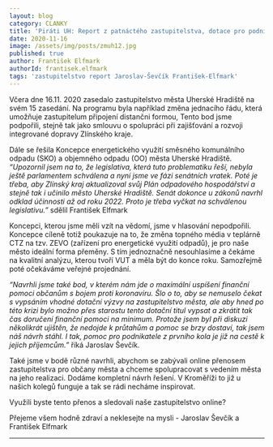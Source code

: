 ```yaml
---
layout: blog
category: CLANKY
title: 'Piráti UH: Report z patnáctého zastupitelstva, dotace pro podnikatele, energetická koncepce, online přenos'
date: 2020-11-16
image: /assets/img/posts/zmuh12.jpg
published: true
author: František Elfmark
authorId: frantisek.elfmark
tags: 'zastupitelstvo report Jaroslav-Ševčík František-Elfmark'
---
```


Včera dne 16.11. 2020 zasedalo zastupitelstvo města Uherské Hradiště na svém 15 zasedání. Na programu byla například změna jednacího řádu, která umožňuje zastupitelum připojení distančni formou, Tento bod jsme podpořili, stejně tak jako smlouvu o spolupráci při zajišťování a rozvoji integrované dopravy Zlínského kraje.

Dále se řešila Koncepce energetického využití směsného komunálního odpadu (SKO) a objemného odpadu (OO) města Uherské Hradiště. *“Upozornil jsem na to, že legislativa, která tuto problematiku řeší, nebyla ještě parlamentem schválena a nyní jsme ve fázi senátních vratek. Poté je třeba, aby Zlínský kraj aktualizoval svůj Plán odpadového hospodářství a stejně tak i učinilo město Uherské Hradiště. Senát dokonce u zákonů navrhl odklad účinnosti až od roku 2022. Proto je třeba vyčkat na schválenou legislativu.”* sdělil František Elfmark

Koncepci, kterou jsme měli vzít na vědomí, jsme v hlasování nepodpořili. Koncepce cíleně totiž poukazuje na to, že změna topného média v teplárně CTZ na tzv. ZEVO (zařízení pro energetické využití odpadů), je pro naše město ideální forma přeměny. S tím jednoznačně nesouhlasíme a čekáme na kvalitní analýzu, kterou tvoří VUT a měla být do konce roku. Samozřejmě poté očekáváme veřejné projednání.

*“Navrhli jsme také bod, v kterém nám jde o maximální uspíšení finanční pomoci občanům s bojem proti koronaviru. Šlo o to, aby se nemuselo čekat s vypsáním vhodné dotační výzvy na zastupitelstvo města, ale aby hned po této krizi bylo možno přes starostu tento dotační titul vypsat a zkrátit tak čas doručení finanční pomoci na minimum. Protože jsem byl při diskuzi několikrát ujištěn, že nedojde k průtahům a pomoc se brzy dostaví, tak jsem náš návrh stáhl. I tak, pomoc pro podnikatele z prvního kola je již na cestě k jejich příjemcům.”* říká Jaroslav Ševčík.

Také jsme v bodě různé navrhli, abychom se zabývali online přenosem zastupitelstva pro občany města a chceme spolupracovat s vedením města na jeho realizaci. Dodáme kompletní návrh řešení. V Kroměříži to již u našich kolegů funguje a tak se rádi necháme inspirovat.

Využili byste tento přenos a sledovali naše zastupitelstvo online? 

Přejeme všem hodně zdraví a neklesejte na mysli - Jaroslav Ševčík a František Elfmark

---
